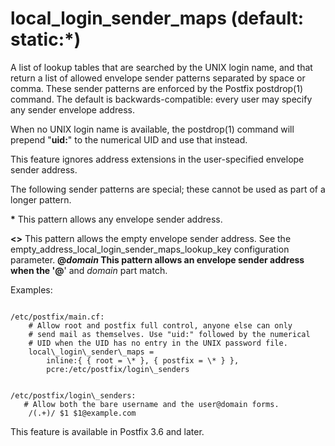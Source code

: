 # local_login_sender_maps (default: static:*)
 A list of lookup tables that are searched by the UNIX login name,
and that return a list of allowed envelope sender patterns separated
by space or comma. These sender patterns are enforced by the Postfix
postdrop(1) command. The default is backwards-compatible:
every user may specify any sender envelope address. 


 When no UNIX login name is available, the postdrop(1) command will
prepend "**uid:**" to the numerical UID and use that instead. 


 This feature ignores address extensions in the user-specified
envelope sender address. 


 The following sender patterns are special; these cannot be used
as part of a longer pattern. 



  **\***   This pattern allows any envelope sender address.

  **<>**    This pattern allows the empty
envelope sender address. See the
empty\_address\_local\_login\_sender\_maps\_lookup\_key configuration
parameter. 
  **@***domain*   This pattern allows an
envelope sender address when the '**@**' and *domain* part
match. 

 Examples: 



```

/etc/postfix/main.cf:
    # Allow root and postfix full control, anyone else can only
    # send mail as themselves. Use "uid:" followed by the numerical
    # UID when the UID has no entry in the UNIX password file.
    local\_login\_sender\_maps =
        inline:{ { root = \* }, { postfix = \* } },
        pcre:/etc/postfix/login\_senders

```


```

/etc/postfix/login\_senders:
   # Allow both the bare username and the user@domain forms.
    /(.+)/ $1 $1@example.com

```

 This feature is available in Postfix 3.6 and later. 


